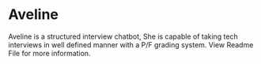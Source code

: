 # Aveline
Aveline is a structured interview chatbot, She is capable of taking tech interviews in well defined manner with a P/F grading system. View Readme File for more information.
